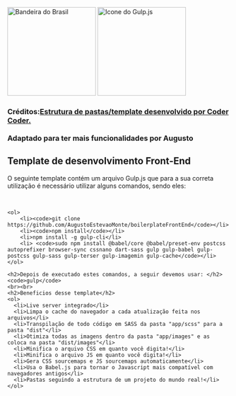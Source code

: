 <a href="#brasil"><img src="https://upload.wikimedia.org/wikipedia/en/0/05/Flag_of_Brazil.svg" alt="Bandeira do Brasil" width="200px" height="200px"></a>
<a href="https://gulpjs.com/" target="_blank"><img src="https://gulpjs.com/img/gulp-white-logo.svg" alt="Icone do Gulp.js" width="200px" height="200px"></a>
<br>
<h3>Créditos:<a href="https://www.youtube.com/channel/UCzNf0liwUzMN6_pixbQlMhQ">Estrutura de pastas/template desenvolvido por Coder Coder.</a><br><br>Adaptado para ter mais funcionalidades por Augusto</h3>
<section id="#brasil">
    <h1>Template de desenvolvimento Front-End</h1>
    <p>O seguinte template contém um arquivo Gulp.js que para a sua correta utilização é necessário utilizar alguns comandos, sendo eles:</p>
    <br>
    
    <ol>
        <li><code>git clone https://github.com/AugustoEstevaoMonte/boilerplateFrontEnd</code></li>
        <li><code>npm install</code></li>
        <li>npm install -g gulp-cli</li>
        <li> <code>sudo npm install @babel/core @babel/preset-env postcss autoprefixer browser-sync cssnano dart-sass gulp gulp-babel gulp-postcss gulp-sass gulp-terser gulp-imagemin gulp-cache</code></li>
    </ol>
    
    <h2>Depois de executado estes comandos, a seguir devemos usar: </h2>
    <code>gulp</code>
    <br><br>
    <h2>Beneficios desse template</h2>
    <ol>
      <li>Live server integrado</li>
      <li>Limpa o cache do navegador a cada atualização feita nos arquivos</li>
      <li>Transpilação de todo código em SASS da pasta "app/scss" para a pasta "dist"</li>
      <li>Otimiza todas as imagens dentro da pasta "app/images" e as coloca na pasta "dist/images"</li>
      <li>Minifica o arquivo CSS em quanto você digita!</li>
      <li>Minifica o arquivo JS em quanto você digita!</li>
      <li>Gera CSS sourcemaps e JS sourcemaps automaticamente</li>
      <li>Usa o Babel.js para tornar o Javascript mais compatível com navegadores antigos</li>
      <li>Pastas seguindo a estrutura de um projeto do mundo real!</li>
    </ol>
</section>
